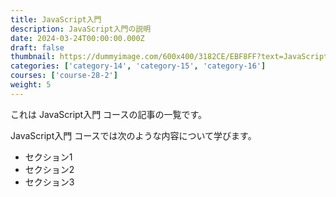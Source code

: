 ```yaml
---
title: JavaScript入門
description: JavaScript入門の説明
date: 2024-03-24T00:00:00.000Z
draft: false
thumbnail: https://dummyimage.com/600x400/3182CE/EBF8FF?text=JavaScript%E5%85%A5%E9%96%80
categories: ['category-14', 'category-15', 'category-16']
courses: ['course-28-2']
weight: 5
---
```


これは JavaScript入門 コースの記事の一覧です。

  JavaScript入門 コースでは次のような内容について学びます。

  - セクション1
  - セクション2
  - セクション3